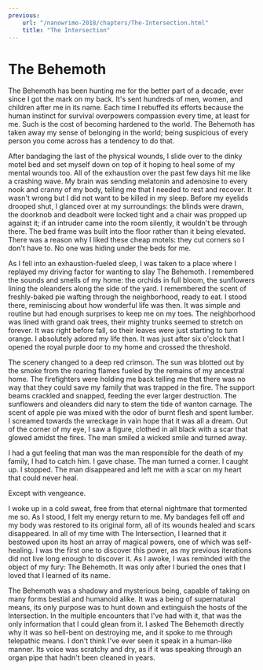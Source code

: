 ```yaml
---
previous:
    url: "/nanowrimo-2018/chapters/The-Intersection.html"
    title: "The Intersection"
---
```


# The Behemoth

The Behemoth has been hunting me for the better part of a decade, ever since I got the mark on my back. It's sent hundreds of men, women, and children after me in its name. Each time I rebuffed its efforts because the human instinct for survival overpowers compassion every time, at least for me. Such is the cost of becoming hardened to the world. The Behemoth has taken away my sense of belonging in the world; being suspicious of every person you come across has a tendency to do that.

After bandaging the last of the physical wounds, I slide over to the dinky motel bed and set myself down on top of it hoping to heal some of my mental wounds too. All of the exhaustion over the past few days hit me like a crashing wave. My brain was sending melatonin and adenosine to every nook and cranny of my body, telling me that I needed to rest and recover. It wasn't wrong but I did not want to be killed in my sleep. Before my eyelids drooped shut, I glanced over at my surroundings: the blinds were drawn, the doorknob and deadbolt were locked tight and a chair was propped up against it; if an intruder came into the room silently, it wouldn't be through there. The bed frame was built into the floor rather than it being elevated. There was a reason why I liked these cheap motels: they cut corners so I don't have to. No one was hiding under the beds for me.

As I fell into an exhaustion-fueled sleep, I was taken to a place where I replayed my driving factor for wanting to slay The Behemoth. I remembered the sounds and smells of my home: the orchids in full bloom, the sunflowers lining the oleanders along the side of the yard. I remembered the scent of freshly-baked pie wafting through the neighborhood, ready to eat. I stood there, reminiscing about how wonderful life was then. It was simple and routine but had enough surprises to keep me on my toes. The neighborhood was lined with grand oak trees, their mighty trunks seemed to stretch on forever. It was right before fall, so their leaves were just starting to turn orange. I absolutely adored my life then. It was just after six o'clock that I opened the royal purple door to my home and crossed the threshold.

The scenery changed to a deep red crimson. The sun was blotted out by the smoke from the roaring flames fueled by the remains of my ancestral home. The firefighters were holding me back telling me that there was no way that they could save my family that was trapped in the fire. The support beams crackled and snapped, feeding the ever larger destruction. The sunflowers and oleanders did nary to stem the tide of wanton carnage. The scent of apple pie was mixed with the odor of burnt flesh and spent lumber. I screamed towards the wreckage in vain hope that it was all a dream. Out of the corner of my eye, I saw a figure, clothed in all black with a scar that glowed amidst the fires. The man smiled a wicked smile and turned away.

I had a gut feeling that man was the man responsible for the death of my family, I had to catch him. I gave chase. The man turned a corner. I caught up. I stopped. The man disappeared and left me with a scar on my heart that could never heal.

Except with vengeance.

I woke up in a cold sweat, free from that eternal nightmare that tormented me so. As I stood, I felt my energy return to me. My bandages fell off and my body was restored to its original form, all of its wounds healed and scars disappeared. In all of my time with The Intersection, I learned that it bestowed upon its host an array of magical powers, one of which was self-healing. I was the first one to discover this power, as my previous iterations did not live long enough to discover it. As I awoke, I was reminded with the object of my fury: The Behemoth. It was only after I buried the ones that I loved that I learned of its name.

The Behemoth was a shadowy and mysterious being, capable of taking on many forms bestial and humanoid alike. It was a being of supernatural means, its only purpose was to hunt down and extinguish the hosts of the Intersection. In the multiple encounters that I've had with it, that was the only information that I could glean from it. I asked The Behemoth directly why it was so hell-bent on destroying me, and it spoke to me through telepathic means. I don't think I've ever seen it speak in a human-like manner. Its voice was scratchy and dry, as if it was speaking through an organ pipe that hadn't been cleaned in years.
